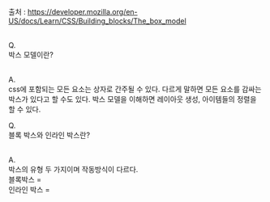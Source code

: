 출처 : https://developer.mozilla.org/en-US/docs/Learn/CSS/Building_blocks/The_box_model<br/><br/>

Q.<br/>
박스 모델이란?<br/><br/>

A.<br/>
css에 포함되는 모든 요소는 상자로 간주될 수 있다. 다르게 말하면 모든 요소를 감싸는 박스가 있다고 할 수도 있다. 박스 모델을 이해하면 레이아웃 생성, 아이템들의 정렬을 할 수 있다.<br/>

Q.<br/>
블록 박스와 인라인 박스란?<br/><br/>

A.<br/>
박스의 유형 두 가지이며 작동방식이 다르다.<br/>
블록박스 = <br/>
인라인 박스 = 